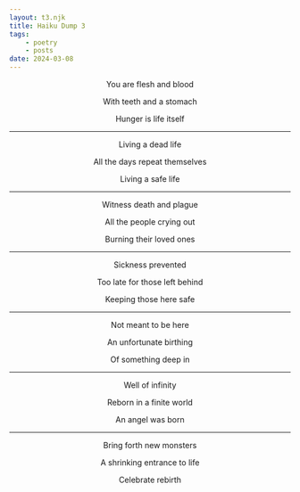 ```yaml
---
layout: t3.njk
title: Haiku Dump 3
tags:
    - poetry
    - posts
date: 2024-03-08
---
```


<style>
   p{
    text-align: center;
   }

   h2{
    text-align: center;
   }
</style>

You are flesh and blood

With teeth and a stomach

Hunger is life itself

---

Living a dead life

All the days repeat themselves

Living a safe life

---

Witness death and plague

All the people crying out

Burning their loved ones

---

Sickness prevented

Too late for those left behind

Keeping those here safe

---

Not meant to be here

An unfortunate birthing

Of something deep in

---

Well of infinity

Reborn in a finite world

An angel was born

---

Bring forth new monsters

A shrinking entrance to life

Celebrate rebirth